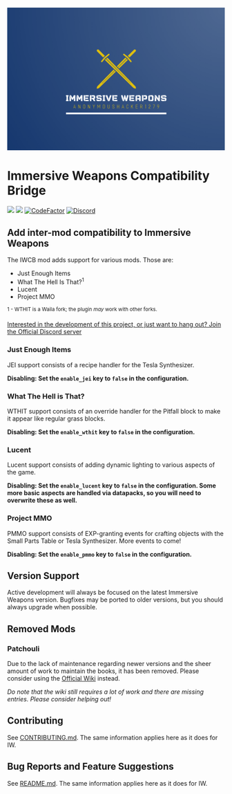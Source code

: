![Immersive Weapons Logo](logo.png)

# Immersive Weapons Compatibility Bridge

[![](http://cf.way2muchnoise.eu/full_633345_Downloads.svg)](https://www.curseforge.com/minecraft/mc-mods/immersive-weapons-compatibility-bridge)
[![](http://cf.way2muchnoise.eu/versions/633345.svg)](https://www.curseforge.com/minecraft/mc-mods/immersive-weapons-compatibility-bridge)
[![CodeFactor](https://www.codefactor.io/repository/github/anonymoushacker1279/iwcompatibilitybridge/badge/master)](https://www.codefactor.io/repository/github/anonymoushacker1279/iwcompatibilitybridge/overview/master)
[![Discord](https://img.shields.io/discord/871953129355214858?color=2a3445)](https://discord.gg/WNMCTg7TsT)

## Add inter-mod compatibility to Immersive Weapons

The IWCB mod adds support for various mods. Those are:

- Just Enough Items
- What The Hell Is That?<sup>1</sup>
- Lucent
- Project MMO

<sup>1 - WTHIT is a Waila fork; the plugin *may* work with other forks.</sup>

[Interested in the development of this project, or just want to hang out? Join the Official Discord server](https://discord.gg/WNMCTg7TsT)

### Just Enough Items

JEI support consists of a recipe handler for the Tesla Synthesizer.

**Disabling: Set the `enable_jei` key to `false` in the configuration.**

### What The Hell is That?

WTHIT support consists of an override handler for the Pitfall block to make it appear like regular grass blocks.

**Disabling: Set the `enable_wthit` key to `false` in the configuration.**

### Lucent

Lucent support consists of adding dynamic lighting to various aspects of the game.

**Disabling: Set the `enable_lucent` key to `false` in the configuration. Some more basic aspects are handled via
datapacks, so you will need to overwrite these as well.**

### Project MMO

PMMO support consists of EXP-granting events for crafting objects with the Small Parts Table or Tesla Synthesizer. More
events to come!

**Disabling: Set the `enable_pmmo` key to `false` in the configuration.**

## Version Support

Active development will always be focused on the latest Immersive Weapons version. Bugfixes may be ported to older
versions, but you should always upgrade when possible.

## Removed Mods

### Patchouli

Due to the lack of maintenance regarding newer versions and the sheer amount of work to maintain the books, it has been
removed. Please consider using the [Official Wiki](https://anonymoushacker1279.tech/wiki/immersiveweapons) instead.

*Do note that the wiki still requires a lot of work and there are missing entries. Please consider helping out!*

## Contributing

See [CONTRIBUTING.md](https://github.com/AnonymousHacker1279/ImmersiveWeapons/blob/master/CONTRIBUTING.md). The same
information applies here as it does for IW.

## Bug Reports and Feature Suggestions

See [README.md](https://github.com/AnonymousHacker1279/ImmersiveWeapons#bug-reports-and-feature-suggestions). The same
information applies here as it does for IW.
